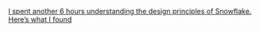 [I spent another 6 hours understanding the design principles of Snowflake. Here’s what I found](https://blog.det.life/i-spent-another-6-hours-understanding-the-design-principles-of-snowflake-heres-what-i-found-dea9fd74ae96)